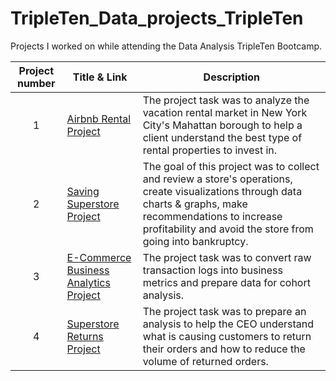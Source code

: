 # TripleTen_Data_projects_TripleTen
Projects I worked on while attending the Data Analysis TripleTen Bootcamp.


| Project number | Title & Link | Description | 
| :-----------: | ----------- |----------- |
| 1 | [Airbnb Rental Project](https://tinyurl.com/Airbnb-Rental-Market-Project) | The project task was to analyze the vacation rental market in New York City's Mahattan borough to help a client understand the best type of rental properties to invest in. |
| 2 | [Saving Superstore Project](https://tinyurl.com/Saving-Superstore-Project) | The goal of this project was to collect and review a store's operations, create visualizations through data charts & graphs, make recommendations to increase profitability and avoid the store from going into bankruptcy. |
| 3 | [E-Commerce Business Analytics Project](https://tinyurl.com/E-Commerce-BA-Project) | The project task was to convert raw transaction logs into business metrics and prepare data for cohort analysis. |
| 4 | [Superstore Returns Project](https://tinyurl.com/Superstore-Returns-Project) | The project task was to prepare an analysis to help the CEO understand what is causing customers to return their orders and how to reduce the volume of returned orders. |
